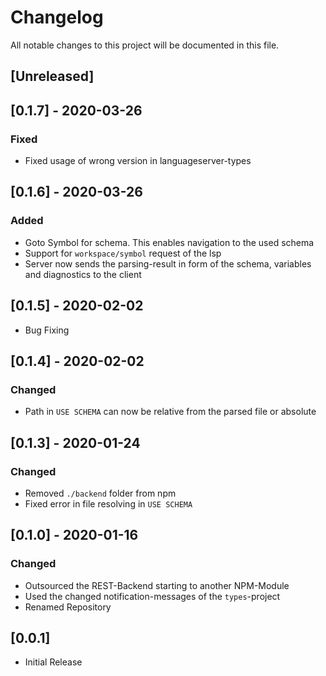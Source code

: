 # Changelog

All notable changes to this project will be documented in this file.

## [Unreleased]

## [0.1.7] - 2020-03-26

### Fixed

- Fixed usage of wrong version in languageserver-types

## [0.1.6] - 2020-03-26

### Added

- Goto Symbol for schema. This enables navigation to the used schema
- Support for `workspace/symbol` request of the lsp
- Server now sends the parsing-result in form of the schema, variables and diagnostics to the client

## [0.1.5] - 2020-02-02

- Bug Fixing

## [0.1.4] - 2020-02-02

### Changed

- Path in `USE SCHEMA` can now be relative from the parsed file or absolute

## [0.1.3] - 2020-01-24

### Changed

- Removed `./backend` folder from npm
- Fixed error in file resolving in `USE SCHEMA`

## [0.1.0] - 2020-01-16

### Changed

- Outsourced the REST-Backend starting to another NPM-Module
- Used the changed notification-messages of the `types`-project
- Renamed Repository

## [0.0.1]

- Initial Release

